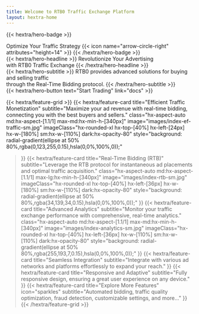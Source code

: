 ```yaml
---
title: Welcome to RTB0 Traffic Exchange Platform
layout: hextra-home
---
```


{{< hextra/hero-badge >}}
  <div class="hx-w-2 hx-h-2 hx-rounded-full hx-bg-primary-400"></div>
  <span>Optimize Your Traffic Strategy</span>
  {{< icon name="arrow-circle-right" attributes="height=14" >}}
{{< /hextra/hero-badge >}}

<div class="hx-mt-6 hx-mb-6">
{{< hextra/hero-headline >}}
  Revolutionize Your Advertising&nbsp;<br class="sm:hx-block hx-hidden" />with RTB0 Traffic Exchange
{{< /hextra/hero-headline >}}
</div>

<div class="hx-mb-12">
{{< hextra/hero-subtitle >}}
  RTB0 provides advanced solutions for buying and selling traffic&nbsp;<br class="sm:hx-block hx-hidden" />through the Real-Time Bidding protocol.
{{< /hextra/hero-subtitle >}}
</div>

<div class="hx-mb-6">
{{< hextra/hero-button text="Start Trading" link="docs" >}}
</div>

<div class="hx-mt-6"></div>

{{< hextra/feature-grid >}}
  {{< hextra/feature-card
    title="Efficient Traffic Monetization"
    subtitle="Maximize your ad revenue with real-time bidding, connecting you with the best buyers and sellers."
    class="hx-aspect-auto md:hx-aspect-[1.1/1] max-md:hx-min-h-[340px]"
    image="images/index-ef-traffic-sm.jpg"
    imageClass="hx-rounded-xl hx-top-[40%] hx-left-[24px] hx-w-[180%] sm:hx-w-[110%] dark:hx-opacity-80"
    style="background: radial-gradient(ellipse at 50% 80%,rgba(0,123,255,0.15),hsla(0,0%,100%,0));"
  >}}
  {{< hextra/feature-card
    title="Real-Time Bidding (RTB)"
    subtitle="Leverage the RTB protocol for instantaneous ad placements and optimal traffic acquisition."
    class="hx-aspect-auto md:hx-aspect-[1.1/1] max-lg:hx-min-h-[340px]"
    image="images/index-rtb-sm.jpg"
    imageClass="hx-rounded-xl hx-top-[40%] hx-left-[36px] hx-w-[180%] sm:hx-w-[110%] dark:hx-opacity-80"
    style="background: radial-gradient(ellipse at 50% 80%,rgba(34,139,34,0.15),hsla(0,0%,100%,0));"
  >}}
  {{< hextra/feature-card
    title="Advanced Analytics"
    subtitle="Monitor your traffic exchange performance with comprehensive, real-time analytics."
    class="hx-aspect-auto md:hx-aspect-[1.1/1] max-md:hx-min-h-[340px]"
    image="images/index-analytics-sm.jpg"
    imageClass="hx-rounded-xl hx-top-[40%] hx-left-[36px] hx-w-[110%] sm:hx-w-[110%] dark:hx-opacity-80"
    style="background: radial-gradient(ellipse at 50% 80%,rgba(255,193,7,0.15),hsla(0,0%,100%,0));"
  >}}
  {{< hextra/feature-card
    title="Seamless Integration"
    subtitle="Integrate with various ad networks and platforms effortlessly to expand your reach."
  >}}
  {{< hextra/feature-card
    title="Responsive and Adaptive"
    subtitle="Fully responsive design, ensuring a great user experience on any device."
  >}}
  {{< hextra/feature-card
    title="Explore More Features"
    icon="sparkles"
    subtitle="Automated bidding, traffic quality optimization, fraud detection, customizable settings, and more..."
  >}}
{{< /hextra/feature-grid >}}
